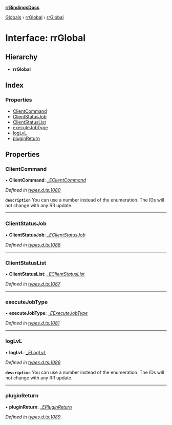 **[rrBindingsDocs](../README.md)**

[Globals](../README.md) › [rrGlobal](../modules/rrglobal.md) › [rrGlobal](rrglobal.rrglobal-1.md)

# Interface: rrGlobal

## Hierarchy

* **rrGlobal**

## Index

### Properties

* [ClientCommand](rrglobal.rrglobal-1.md#clientcommand)
* [ClientStatusJob](rrglobal.rrglobal-1.md#clientstatusjob)
* [ClientStatusList](rrglobal.rrglobal-1.md#clientstatuslist)
* [executeJobType](rrglobal.rrglobal-1.md#executejobtype)
* [logLvL](rrglobal.rrglobal-1.md#loglvl)
* [pluginReturn](rrglobal.rrglobal-1.md#pluginreturn)

## Properties

###  ClientCommand

• **ClientCommand**: *[_EClientCommand](rrglobal._eclientcommand.md)*

*Defined in [types.d.ts:1080](https://github.com/Novalis15/rrBindings/blob/33d8d78/nodeJS/lx64/v6/types.d.ts#L1080)*

**`description`** You can use a number instead of the enumeration. The IDs will not change with any RR update.

___

###  ClientStatusJob

• **ClientStatusJob**: *[_EClientStatusJob](rrglobal._eclientstatusjob.md)*

*Defined in [types.d.ts:1088](https://github.com/Novalis15/rrBindings/blob/33d8d78/nodeJS/lx64/v6/types.d.ts#L1088)*

___

###  ClientStatusList

• **ClientStatusList**: *[_EClientStatusList](rrglobal._eclientstatuslist.md)*

*Defined in [types.d.ts:1087](https://github.com/Novalis15/rrBindings/blob/33d8d78/nodeJS/lx64/v6/types.d.ts#L1087)*

___

###  executeJobType

• **executeJobType**: *[_EExecuteJobType](rrglobal._eexecutejobtype.md)*

*Defined in [types.d.ts:1081](https://github.com/Novalis15/rrBindings/blob/33d8d78/nodeJS/lx64/v6/types.d.ts#L1081)*

___

###  logLvL

• **logLvL**: *[_ELogLvL](rrglobal._eloglvl.md)*

*Defined in [types.d.ts:1086](https://github.com/Novalis15/rrBindings/blob/33d8d78/nodeJS/lx64/v6/types.d.ts#L1086)*

**`description`** You can use a number instead of the enumeration. The IDs will not change with any RR update.

___

###  pluginReturn

• **pluginReturn**: *[_EPluginReturn](rrglobal._epluginreturn.md)*

*Defined in [types.d.ts:1089](https://github.com/Novalis15/rrBindings/blob/33d8d78/nodeJS/lx64/v6/types.d.ts#L1089)*